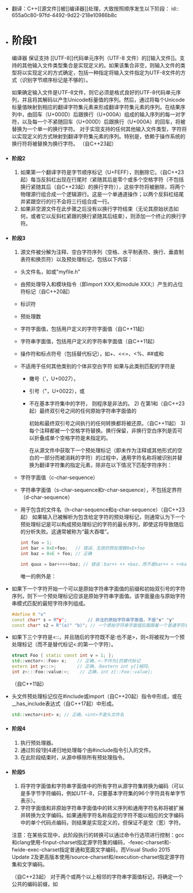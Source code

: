 - 翻译：C++[[源文件]]被[[编译器]]处理，大致按照顺序发生以下阶段：
  id:: 655a0c80-97fd-4492-9d22-218e10986b8c
- # 阶段1
  编译器 保证支持 [[UTF-8]]代码单元序列（UTF-8 文件）的[[输入文件]]。支持的其他输入文件类型集合是实现定义的。如果该集合非空，则输入文件的类型将以实现定义的方式确定，包括一种指定将输入文件指定为UTF-8文件的方式（识别字节顺序标记是不够的）。
  
  如果确定输入文件是UTF-8文件，则它必须是格式良好的UTF-8代码单元序列，并且将其解码以产生Unicode标量值的序列。然后，通过将每个Unicode标量值映射到相应的翻译字符集元素来形成翻译字符集元素的序列。在结果序列中，由回车（U+000D）后跟换行（U+000A）组成的输入序列的每一对字符，以及每一个不紧随回车（U+000D）后跟换行（U+000A）的回车，将被替换为一个单一的换行字符。
  对于实现支持的任何其他输入文件类型，字符将以实现定义的方式映射到翻译字符集元素的序列。特别是，依赖于操作系统的换行符将被替换为换行字符。
  （自C++23起）
- #### 阶段2
  1) 如果第一个翻译字符是字节顺序标记（U+FEFF），则删除它。（自C++23起）每当反斜杠出现在行尾时（紧随其后是零个或多个空格字符（不包括换行紧随其后（自C++23起）的换行字符）），这些字符将被删除，将两个物理源行组合成一个逻辑源行。这是一个单通道操作；以两个反斜杠结尾并紧跟空行的行不会将三行组合成一行。
  2) 如果非空源文件在此步骤之后没有以换行字符结束（无论其原始状态如何，或者它以反斜杠紧跟的换行紧随其后结束），则添加一个终止的换行字符。
- #### 阶段3
  1) 源文件被分解为注释、空白字符序列（空格、水平制表符、换行、垂直制表符和换页符）以及预处理标记，包括以下内容：
	- 头文件名，如<iostream>或"myfile.h"
	- 由预处理导入和模块指令（即import XXX;和module XXX;）产生的占位符标记（自C++20起）
	- 标识符
	- 预处理数
	- 字符字面值，包括用户定义的字符字面值（自C++11起）
	- 字符串字面值，包括用户定义的字符串字面值（自C++11起）
	- 操作符和标点符号（包括替代标记），如+、<<=、<%、##或和
	- 不适用于任何其他类别的个体非空白字符
	  如果与此类别匹配的字符是
		- 撇号（'，U+0027），
		- 引号（"，U+0022），或
		- 不在基本字符集中的字符，
		  则程序是非法的。
		  2) 在第1和（自C++23起）最终双引号之间的任何原始字符串字面值的
		  
		  初始和最终双引号之间执行的任何转换都将被还原。（自C++11起）
		  3) 每个注释都被一个空格字符替换。换行保留，非换行空白序列是否可以折叠成单个空格字符是未指定的。
		  
		  在从源文件中获取下一个预处理标记（即未作为注释或其他形式的空白的一部分而被消耗的字符）的过程中，通用字符名称将被识别并替换为翻译字符集的指定元素，除非在以下情况下匹配字符序列：
	- 字符字面值（c-char-sequence）
	- 字符串字面值（s-char-sequence和r-char-sequence），不包括定界符（d-char-sequence）
	- 用于包含的文件名（h-char-sequence和q-char-sequence）（自C++23起）
	  如果输入已被解析为包含给定字符的预处理标记，则通常认为下一个预处理标记是可以构成预处理标记的字符的最长序列，即使这将导致随后的分析失败。这通常被称为“最大吞噬”。
	  
	  ```cpp
	  int foo = 1;
	  int bar = 0xE+foo;   // 错误，无效的预处理数0xE+foo
	  int baz = 0xE + foo; // 正确
	  
	  int quux = bar+++++baz; // 错误：bar++ ++ +baz，而不是bar++ + ++baz。
	  ```
	  
	  唯一的例外是：
- 如果下一个字符开始一个可以是原始字符串字面值的前缀和初始双引号的字符序列，则下一个预处理标记应该是原始字符串字面值。该字面量由与原始字符串模式匹配的最短字符序列组成。
  
  ```cpp
  #define R "x"
  const char* s = R"y";        // 非法的原始字符串字面值，不是"x" "y"
  const char* s2 = R"(a)" "b)"; // 一个原始字符串字面值后面跟着一个普通字符串字面值
  ```
- 如果下三个字符是<::，并且随后的字符既不是:也不是>，则<将被视为一个预处理标记（而不是替代标记<:的第一个字符）。
  
  ```cpp
  struct Foo { static const int v = 1; };
  std::vector<::Foo> x;    // 正确，<:不作为[的替代标记
  extern int y<::>;        // 正确，与extern int y[]相同。
  int z<:::Foo::value:>;    // 正确，int z[::Foo::value];
  ```
  
  （自C++11起）
- 头文件预处理标记仅在#include或import（自C++20起）指令中形成，或在__has_include表达式（自C++17起）中形成。
  
  ```cpp
  std::vector<int> x; // 正确，<int>不是头文件名
  ```
- #### 阶段4
  1) 执行预处理器。
  2) 通过阶段1到4递归地处理每个由#include指令引入的文件。
  3) 在此阶段结束时，从源中移除所有预处理指令。
- #### 阶段5
  1) 将字符字面值和字符串字面值中的所有字符从源字符集转换为编码（可以是多字节字符编码，例如UTF-8，只要基本字符集的96个字符具有单字节表示）。
  2) 字符字面值和非原始字符串字面值中的转义序列和通用字符名称将被扩展并转换为文字编码。如果通用字符名称指定的字符不能以相应的文字编码中的单个代码点编码，则结果是实现定义的，但保证不是空（宽）字符。
  
  注意：在某些实现中，此阶段执行的转换可以通过命令行选项进行控制：gcc和clang使用-finput-charset指定源字符集的编码，-fexec-charset和-fwide-exec-charset指定普通和宽面文字编码，而Visual Studio 2015 Update 2及更高版本使用/source-charset和/execution-charset指定源字符集和文字编码。
  
  （自C++23起）
  对于两个或两个以上相邻的字符串字面值标记，将确定一个公共的编码前缀，如